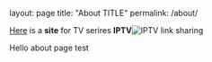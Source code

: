 layout: page
title: "About TITLE"
permalink: /about/

[Here](https://github.com/bznHug/bznhug.github.io) is a **site** for TV serires **IPTV**![IPTV](https://img.olhardigital.com.br/wp-content/uploads/2020/05/20200521052119.jpg) link sharing

Hello about page test
